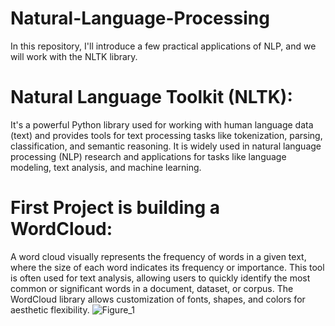 # Natural-Language-Processing
In this repository, I'll introduce a few practical applications of NLP, and we will work with the NLTK library.

# Natural Language Toolkit (NLTK): 
It's a powerful Python library used for working with human language data (text) and provides tools for text processing tasks like tokenization, parsing, classification, and semantic reasoning. It is widely used in natural language processing (NLP) research and applications for tasks like language modeling, text analysis, and machine learning.

# First Project is building a WordCloud: 
A word cloud visually represents the frequency of words in a given text, where the size of each word indicates its frequency or importance. This tool is often used for text analysis, allowing users to quickly identify the most common or significant words in a document, dataset, or corpus. The WordCloud library allows customization of fonts, shapes, and colors for aesthetic flexibility.
![Figure_1](https://github.com/user-attachments/assets/7fbd6f96-4a74-49b2-b61b-b358376fecb7)
